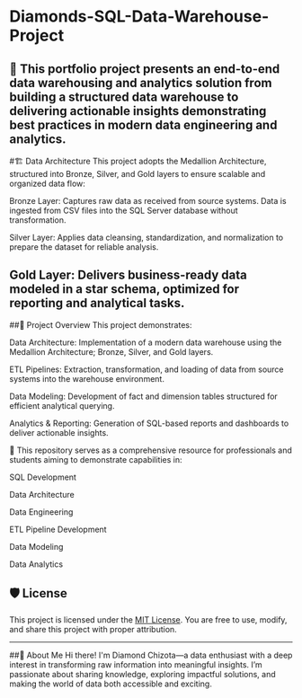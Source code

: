 # Diamonds-SQL-Data-Warehouse-Project

🚀 This portfolio project presents an end-to-end data warehousing and analytics solution from building a structured data warehouse to delivering actionable insights demonstrating best practices in modern data engineering and analytics.
---
#🏗️ Data Architecture
This project adopts the Medallion Architecture, structured into Bronze, Silver, and Gold layers to ensure scalable and organized data flow:

Bronze Layer: Captures raw data as received from source systems. Data is ingested from CSV files into the SQL Server database without transformation.

Silver Layer: Applies data cleansing, standardization, and normalization to prepare the dataset for reliable analysis.

Gold Layer: Delivers business-ready data modeled in a star schema, optimized for reporting and analytical tasks.
---
##📖 Project Overview
This project demonstrates:

Data Architecture: Implementation of a modern data warehouse using the Medallion Architecture; Bronze, Silver, and Gold layers.

ETL Pipelines: Extraction, transformation, and loading of data from source systems into the warehouse environment.

Data Modeling: Development of fact and dimension tables structured for efficient analytical querying.

Analytics & Reporting: Generation of SQL-based reports and dashboards to deliver actionable insights.

🎯 This repository serves as a comprehensive resource for professionals and students aiming to demonstrate capabilities in:

SQL Development

Data Architecture

Data Engineering

ETL Pipeline Development

Data Modeling

Data Analytics

## 🛡️ License
This project is licensed under the [MIT License](LICENSE). You are free to use, modify, and share this project with proper attribution.

---
##🌟 About Me
Hi there! I'm Diamond Chizota—a data enthusiast with a deep interest in transforming raw information into meaningful insights. I’m passionate about sharing knowledge, exploring impactful solutions, and making the world of data both accessible and exciting.






